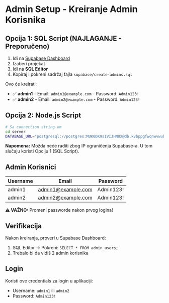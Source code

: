 # Admin Setup - Kreiranje Admin Korisnika

## Opcija 1: SQL Script (NAJLAGANJE - Preporučeno)

1. Idi na [Supabase Dashboard](https://supabase.com/dashboard)
2. Izaberi projekat
3. Idi na **SQL Editor**
4. Kopiraj i pokreni sadržaj fajla `supabase/create-admins.sql`

Ovo će kreirati:
- ✅ **admin1** - Email: `admin1@example.com` - Password: `Admin123!`
- ✅ **admin2** - Email: `admin2@example.com` - Password: `Admin123!`

## Opcija 2: Node.js Script

```bash
# Sa connection string-om
cd server
DATABASE_URL="postgresql://postgres:MUK0DK9s1VIJHNUX@db.kvbppgfwqnwvwubaendh.supabase.co:5432/postgres" node scripts/create-admins-direct.js
```

**Napomena:** Možda neće raditi zbog IP ograničenja Supabase-a. U tom slučaju koristi Opciju 1 (SQL Script).

## Admin Korisnici

| Username | Email | Password |
|----------|-------|----------|
| admin1 | admin1@example.com | Admin123! |
| admin2 | admin2@example.com | Admin123! |

**⚠️ VAŽNO:** Promeni passworde nakon prvog logina!

## Verifikacija

Nakon kreiranja, proveri u Supabase Dashboard:
1. SQL Editor → Pokreni: `SELECT * FROM admin_users;`
2. Trebalo bi da vidiš 2 admin korisnika

## Login

Koristi ove credentials za login u aplikaciji:
- Username: `admin1` ili `admin2`
- Password: `Admin123!`

